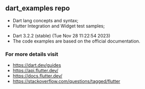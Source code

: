## dart_examples repo
* Dart lang concepts and syntax;
* Flutter Integration and Widget test samples;
- Dart 3.2.2 (stable) (Tue Nov 28 11:22:54 2023)
- The code examples are based on the official documentation.
### For more details visit 
- https://dart.dev/guides
- https://api.flutter.dev/
- https://docs.flutter.dev/
- https://stackoverflow.com/questions/tagged/flutter